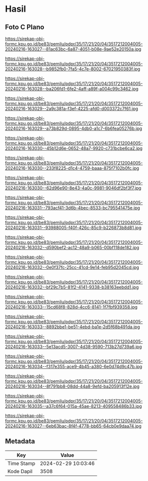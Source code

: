 # Hasil

## Foto C Plano

https://sirekap-obj-formc.kpu.go.id/be83/pemilu/pdpr/35/17/21/20/04/3517212004005-20240216-163027--81ac63bc-6a87-4051-b08e-9ae52e20150a.jpg

https://sirekap-obj-formc.kpu.go.id/be83/pemilu/pdpr/35/17/21/20/04/3517212004005-20240216-163028--b9852fb0-7fa5-4c7e-8002-67021950383f.jpg

https://sirekap-obj-formc.kpu.go.id/be83/pemilu/pdpr/35/17/21/20/04/3517212004005-20240216-163028--ba206fd1-6fe2-4aff-a89f-a004c99c3462.jpg

https://sirekap-obj-formc.kpu.go.id/be83/pemilu/pdpr/35/17/21/20/04/3517212004005-20240216-163029--2a9c381a-f3ef-4225-afd0-d003372c7f61.jpg

https://sirekap-obj-formc.kpu.go.id/be83/pemilu/pdpr/35/17/21/20/04/3517212004005-20240216-163029--a73b829d-0895-4db0-a1c7-6b6fea05276b.jpg

https://sirekap-obj-formc.kpu.go.id/be83/pemilu/pdpr/35/17/21/20/04/3517212004005-20240216-163030--45b12d6e-0652-48a7-9920-c731bcbe6ca2.jpg

https://sirekap-obj-formc.kpu.go.id/be83/pemilu/pdpr/35/17/21/20/04/3517212004005-20240216-163030--233f8225-d1c4-4759-baaa-875f7102b0fc.jpg

https://sirekap-obj-formc.kpu.go.id/be83/pemilu/pdpr/35/17/21/20/04/3517212004005-20240216-163030--62d96e90-8e43-4a0c-9981-9046df2bf3f7.jpg

https://sirekap-obj-formc.kpu.go.id/be83/pemilu/pdpr/35/17/21/20/04/3517212004005-20240216-163031--793acf41-3d6b-4bec-8533-bc795541475e.jpg

https://sirekap-obj-formc.kpu.go.id/be83/pemilu/pdpr/35/17/21/20/04/3517212004005-20240216-163031--93988005-f40f-426c-85c9-b226873b8d81.jpg

https://sirekap-obj-formc.kpu.go.id/be83/pemilu/pdpr/35/17/21/20/04/3517212004005-20240216-163032--d590bef2-ac12-48a9-b065-00bf118de182.jpg

https://sirekap-obj-formc.kpu.go.id/be83/pemilu/pdpr/35/17/21/20/04/3517212004005-20240216-163032--0e0f37fc-25cc-41cd-9e14-feb95d2045cd.jpg

https://sirekap-obj-formc.kpu.go.id/be83/pemilu/pdpr/35/17/21/20/04/3517212004005-20240216-163032--bf29c7b5-81f2-4141-9338-b38163eebdd1.jpg

https://sirekap-obj-formc.kpu.go.id/be83/pemilu/pdpr/35/17/21/20/04/3517212004005-20240216-163033--15cd68f8-828d-4cc6-8141-1f7fbf939358.jpg

https://sirekap-obj-formc.kpu.go.id/be83/pemilu/pdpr/35/17/21/20/04/3517212004005-20240216-163033--8892bbe1-be51-4ebd-ba1e-2d5f68b491da.jpg

https://sirekap-obj-formc.kpu.go.id/be83/pemilu/pdpr/35/17/21/20/04/3517212004005-20240216-163033--5e13acd5-3007-4d38-9590-713b27d739a6.jpg

https://sirekap-obj-formc.kpu.go.id/be83/pemilu/pdpr/35/17/21/20/04/3517212004005-20240216-163034--f317e355-ace9-4b45-a380-6e0d74d9c47b.jpg

https://sirekap-obj-formc.kpu.go.id/be83/pemilu/pdpr/35/17/21/20/04/3517212004005-20240216-163034--8f791bb8-08dd-44a8-9efd-ba205913f12e.jpg

https://sirekap-obj-formc.kpu.go.id/be83/pemilu/pdpr/35/17/21/20/04/3517212004005-20240216-163035--a37c6f64-015a-45ae-8213-409558486b33.jpg

https://sirekap-obj-formc.kpu.go.id/be83/pemilu/pdpr/35/17/21/20/04/3517212004005-20240216-163027--6eb63bac-8f4f-4778-bb65-64cb0e9daa74.jpg


## Metadata

| Key        | Value               |
| ---------- | ------------------- |
| Time Stamp | 2024-02-29 10:03:46 |
| Kode Dapil | 3508                |



